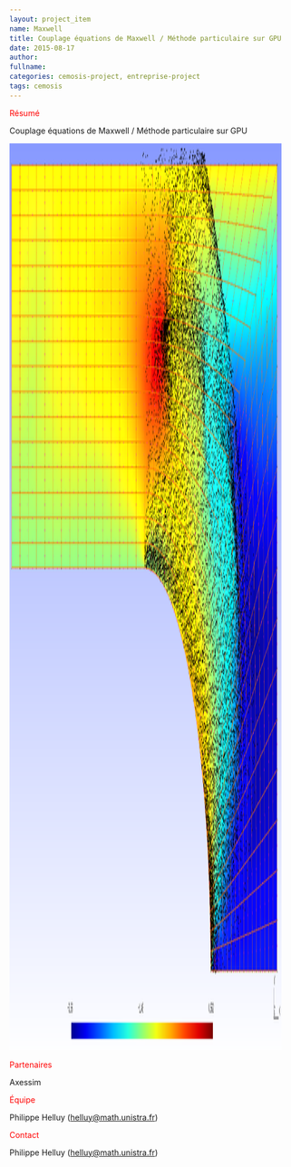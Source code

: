 ```yaml
---
layout: project_item
name: Maxwell
title: Couplage équations de Maxwell / Méthode particulaire sur GPU
date: 2015-08-17
author: 
fullname: 
categories: cemosis-project, entreprise-project
tags: cemosis
---
```


<p style="color:red">Résumé</p>

Couplage équations de Maxwell / Méthode particulaire sur GPU

<img src="/img/project/diode-axessim.png" style="height:40vh;width:50vw">

<p style="color:red">Partenaires</p> 

Axessim

<p style="color:red">Équipe</p>

Philippe Helluy (helluy@math.unistra.fr)

<p style="color:red">Contact</p> 

Philippe Helluy (helluy@math.unistra.fr)